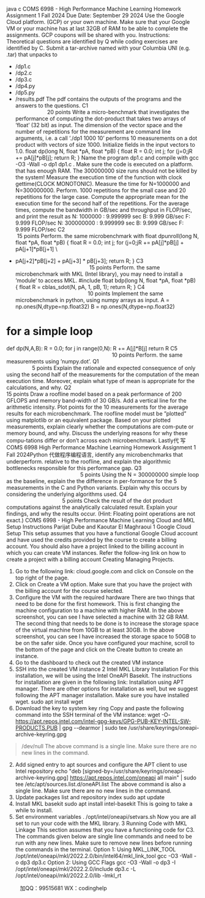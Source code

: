 java c
COMS 6998 - High Performance Machine Learning
Homework Assignment 1
Fall 2024
Due Date: September 29 2024
Use the Google Cloud platform. (GCP) or your own machine. Make sure that your Google VM or your machine has at last 32GB of RAM to be able to complete the assignments. GCP coupons will be shared with you.
Instructions:
Theoretical questions are identified by Q while coding exercises are identified by C. Submit a tar-archive named with your Columbia UNI (e.g. .tar) that unpacks to
- /dp1.c
- /dp2.c
- /dp3.c
- /dp4.py
- /dp5.py
- /results.pdf
The pdf contains the outputs of the programs and the answers to the questions.
C1                                                                                              20 points
Write a micro-benchmark that investigates the performance of computing the dot-product that takes two arrays of ’float’ (32 bit) as input. The dimension of the vector space and the number of repetitions for the measurement are command line arguments, i.e. a call ’./dp1 1000 10’ performs 10 measurements on a dot product with vectors of size 1000.
Initialize fields in the input vectors to 1.0.
float dp(long N, float *pA, float *pB) {
float R = 0.0;
int j;
for (j=0;jR += pA[j]*pB[j];
return R;
}
Name the program dp1.c and compile with gcc -O3 -Wall -o dp1 dp1.c .
Make sure the code is executed on a platform. that has enough RAM. The 300000000 size runs should not be killed by the system!
Measure the execution time of the function with clock gettime(CLOCK MONOTONIC).
Measure the time for N=1000000 and N=300000000. Perform. 1000 repetitions for the small case and 20 repetitions for the large case. Compute the appropriate mean for the execution time for the second half of the repetitions.
For the average times, compute the bandwidth in GB/sec and throughput in FLOP/sec, and print the result as
N: 1000000 : 9.999999 sec B: 9.999 GB/sec F: 9.999 FLOP/sec
N: 300000000 : 9.999999 sec B: 9.999 GB/sec F: 9.999 FLOP/sec
C2                                                                                         15 points
Perform. the same microbenchmark with
float dpunroll(long N, float *pA, float *pB) {
float R = 0.0;
int j;
for (j=0;jR += pA[j]*pB[j] + pA[j+1]*pB[j+1] \
+ pA[j+2]*pB[j+2] + pA[j+3] * pB[j+3];
return R;
}
C3                                                                                       15 points
Perform. the same microbenchmark with MKL (Intel library), you may need to install a ’module’ to access MKL.
#include 
float bdp(long N, float *pA, float *pB) {
float R = cblas_sdot(N, pA, 1, pB, 1);
return R;
}
C4                                                                                    10 points
Implement the same microbenchmark in python, using numpy arrays as input.
A = np.ones(N,dtype=np.float32)
B = np.ones(N,dtype=np.float32)
# for a simple loop
def dp(N,A,B):
R = 0.0;
for j in range(0,N):
R += A[j]*B[j]
return R
C5                                                                                    10 points
Perform. the same measurements using ’numpy.dot’.
Q1                                                                                   5 points
Explain the rationale and expected consequence of only using the second half of the measurements for the computation of the mean execution time. Moreover, explain what type of mean is appropriate for the calculations, and why.
Q2                                                                                    15 points
Draw a roofline model based on a peak performance of 200 GFLOPS and memory band-width of 30 GB/s. Add a vertical line for the arithmetic intensity. Plot points for the 10 measurements for the average results for each microbenchmark. The roofline model must be ”plotted” using matplotlib or an equivalent package.
Based on your plotted measurements, explain clearly whether the computations are com-pute or memory bound, and why. Discuss the underlying reasons for why these compu-tations differ or don’t across each microbenchmark.
Lastly代 写COMS 6998 High Performance Machine Learning Homework Assignment 1 Fall 2024Python
代做程序编程语言, identify any microbenchmarks that underperform. relative to the roofline, and explain the algorithmic bottlenecks responsible for this performance gap.
Q3                                                                                       5 points
Using the N = 300000000 simple loop as the baseline, explain the the difference in per-formance for the 5 measurements in the C and Python variants. Explain why this occurs by considering the underlying algorithms used.
Q4                                                                                     5 points
Check the result of the dot product computations against the analytically calculated result. Explain your findings, and why the results occur. (Hint: Floating point operations are not exact.)
COMS 6998 - High Performance Machine Learning
Cloud and MKL Setup Instructions
Parijat Dube and Kaoutar El Maghraoui
1 Google Cloud Setup
This setup assumes that you have a functional Google Cloud account and have used the credits provided by the course to create a billing account. You should also have a project linked to the billing account in which you can create VM instances. Refer the follow-ing link on how to create a project with a billing account Creating Managing Projects.
1. Go to the following link: cloud.google.com and click on Console on the top right of the page.
2. Click on Create a VM option.
Make sure that you have the project with the billing account for the course selected.
3. Configure the VM with the required hardware
There are two things that need to be done for the first homework. This is first changing the machine configuration to a machine with higher RAM. In the above screenshot, you can see I have selected a machine with 32 GB RAM.
The second thing that needs to be done is to increase the storage space of the virtual machine from 10GB to at least 30GB. In the above screenshot, you can see I have increased the storage space to 50GB to be on the safer side.
Once you have configured your machine, scroll to the bottom of the page and click on the Create button to create an instance.
4. Go to the dashboard to check out the created VM instance
5. SSH into the created VM instance
2 Intel MKL Library Installation
For this installation, we will be using the Intel OneAPI Basekit. The instructions for installation are given in the following link: Installation using APT manager. There are other options for installation as well, but we suggest following the APT manager installation.
Make sure you have installed wget.
sudo apt install wget
1. Download the key to system key ring
Copy and paste the following command into the SSH terminal of the VM instance:
wget -O-
https://apt.repos.intel.com/intel-gpg-keys/GPG-PUB-KEY-INTEL-SW-PRODUCTS.PUB
| gpg --dearmor | sudo tee /usr/share/keyrings/oneapi-archive-keyring.gpg
> /dev/null
The above command is a single line. Make sure there are no new lines in the command.
2. Add signed entry to apt sources and configure the APT client to use Intel repository
echo "deb [signed-by=/usr/share/keyrings/oneapi-archive-keyring.gpg]
https://apt.repos.intel.com/oneapi all main" |
sudo tee /etc/apt/sources.list.d/oneAPI.list
The above command is also a single line. Make sure there are no new lines in the command.
3. Update packages list and repository index
sudo apt update
4. Install MKL basekit
sudo apt install intel-basekit
This is going to take a while to install.
5. Set environment variables
. /opt/intel/oneapi/setvars.sh
Now you are all set to run your code with the MKL library.
3 Running Code with MKL Linkage
This section assumes that you have a functioning code for C3. The commands given below are single line commands and need to be run with any new lines. Make sure to remove new lines before running the commands in the terminal.
Option 1: Using MKL_LINK_TOOL
/opt/intel/oneapi/mkl/2022.2.0/bin/intel64/mkl_link_tool
gcc -O3 -Wall -o dp3 dp3.c
Option 2: Using GCC Flags
gcc -O3 -Wall -o dp3
-I /opt/intel/oneapi/mkl/2022.2.0/include dp3.c
-L /opt/intel/oneapi/mkl/2022.2.0/lib -lmkl_rt





         
加QQ：99515681  WX：codinghelp
